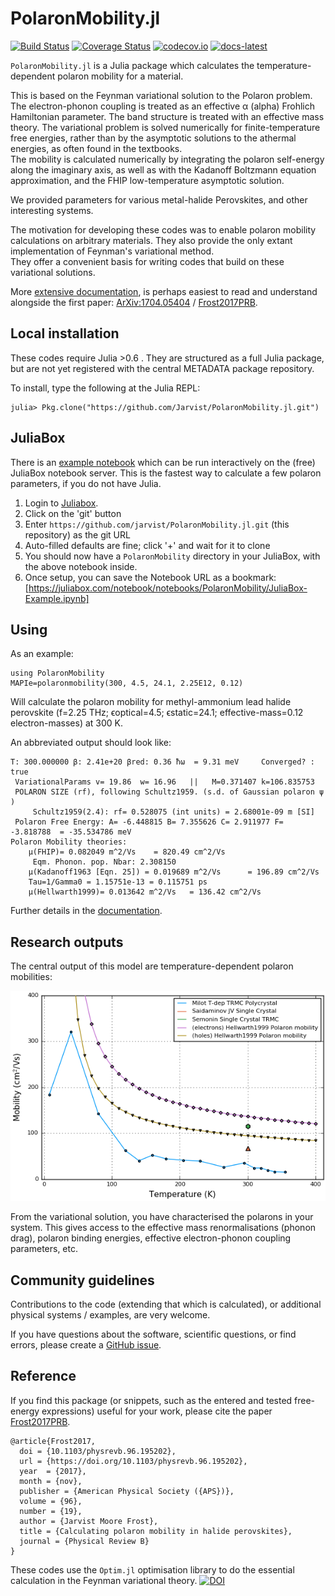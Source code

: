 # PolaronMobility.jl

[![Build Status](https://travis-ci.org/jarvist/PolaronMobility.jl.svg?branch=master)](https://travis-ci.org/jarvist/PolaronMobility.jl)
[![Coverage Status](https://coveralls.io/repos/jarvist/PolaronMobility.jl/badge.svg?branch=master&service=github)](https://coveralls.io/github/jarvist/PolaronMobility.jl?branch=master)
[![codecov.io](http://codecov.io/github/jarvist/PolaronMobility.jl/coverage.svg?branch=master)](http://codecov.io/github/jarvist/PolaronMobility.jl?branch=master)
[![docs-latest](https://img.shields.io/badge/docs-latest-blue.svg)](https://jarvist.github.io/PolaronMobility.jl/)

`PolaronMobility.jl` is a Julia package which calculates the
temperature-dependent polaron mobility for a material. 

This is based on the Feynman variational solution to the Polaron problem. 
The electron-phonon coupling is treated as an effective α (alpha) Frohlich
Hamiltonian parameter. 
The band structure is treated with an effective mass theory. 
The variational problem is solved numerically for finite-temperature free
energies, rather than by the asymptotic solutions to the athermal energies, as
often found in the textbooks.  
The mobility is calculated numerically by integrating the polaron self-energy
along the imaginary axis, as well as with the Kadanoff Boltzmann equation
approximation, and the FHIP low-temperature asymptotic solution. 

We provided parameters for various metal-halide Perovskites, and other
interesting systems.

The motivation for developing these codes was to enable polaron mobility
calculations on arbitrary materials. 
They also provide the only extant implementation of Feynman's variational
method.  
They offer a convenient basis for writing codes that build on these variational
solutions. 

More [extensive documentation](https://jarvist.github.io/PolaronMobility.jl/),
is perhaps easiest to read and understand alongside the first paper:
[ArXiv:1704.05404](https://arxiv.org/abs/1704.05404)
/ [Frost2017PRB](https://doi.org/10.1103/PhysRevB.96.195202).


## Local installation

These codes require Julia >0.6 . They are structured as a full Julia package,
but are not yet registered with the central METADATA package repository. 

To install, type the following at the Julia REPL:

```
julia> Pkg.clone("https://github.com/Jarvist/PolaronMobility.jl.git")
```

## JuliaBox

There is an [example notebook](JuliaBox-Example.ipynb) which can be run interactively on the (free) JuliaBox notebook server. This is the fastest way to calculate a few polaron parameters, if you do not have Julia.

1) Login to [Juliabox](https://juliabox.com).
2) Click on the 'git' button
3) Enter `https://github.com/jarvist/PolaronMobility.jl.git` (this repository) as the git URL
4) Auto-filled defaults are fine; click '+' and wait for it to clone
5) You should now have a `PolaronMobility` directory in your JuliaBox, with the above notebook inside.
6) Once setup, you can save the Notebook URL as a bookmark: [https://juliabox.com/notebook/notebooks/PolaronMobility/JuliaBox-Example.ipynb]

## Using

As an example:

```
using PolaronMobility
MAPIe=polaronmobility(300, 4.5, 24.1, 2.25E12, 0.12)
```

Will calculate the polaron mobility for methyl-ammonium lead halide perovskite
(f=2.25 THz; ϵoptical=4.5; ϵstatic=24.1; effective-mass=0.12 electron-masses) at 300 K. 

An abbreviated output should look like:
```
T: 300.000000 β: 2.41e+20 βred: 0.36 ħω  = 9.31 meV     Converged? : true
 VariationalParams v= 19.86  w= 16.96   ||   M=0.371407 k=106.835753    
 POLARON SIZE (rf), following Schultz1959. (s.d. of Gaussian polaron ψ )
     Schultz1959(2.4): rf= 0.528075 (int units) = 2.68001e-09 m [SI]
 Polaron Free Energy: A= -6.448815 B= 7.355626 C= 2.911977 F= -3.818788  = -35.534786 meV
Polaron Mobility theories:
    μ(FHIP)= 0.082049 m^2/Vs    = 820.49 cm^2/Vs
     Eqm. Phonon. pop. Nbar: 2.308150 
    μ(Kadanoff1963 [Eqn. 25]) = 0.019689 m^2/Vs      = 196.89 cm^2/Vs
    Tau=1/Gamma0 = 1.15751e-13 = 0.115751 ps
    μ(Hellwarth1999)= 0.013642 m^2/Vs   = 136.42 cm^2/Vs
```

Further details in the
[documentation](https://jarvist.github.io/PolaronMobility.jl/).

## Research outputs

The central output of this model are temperature-dependent polaron mobilities: 

![MAPI Polaron mobility, plotted vs experimental data](mobility-calculated-experimental.png)

From the variational solution, you have characterised the polarons in your
system. 
This gives access to the effective mass renormalisations (phonon drag), polaron
binding energies, effective electron-phonon coupling parameters, etc.

## Community guidelines

Contributions to the code (extending that which is calculated), or additional
physical systems / examples, are very welcome. 

If you have questions about the software, scientific questions, or find errors,
please create a [GitHub issue](https://github.com/jarvist/PolaronMobility.jl/issues). 

## Reference

If you find this package (or snippets, such as the entered and tested
free-energy expressions) useful for your work, please cite the paper 
[Frost2017PRB](https://doi.org/10.1103/PhysRevB.96.195202). 

```
@article{Frost2017,
  doi = {10.1103/physrevb.96.195202},
  url = {https://doi.org/10.1103/physrevb.96.195202},
  year  = {2017},
  month = {nov},
  publisher = {American Physical Society ({APS})},
  volume = {96},
  number = {19},
  author = {Jarvist Moore Frost},
  title = {Calculating polaron mobility in halide perovskites},
  journal = {Physical Review B}
}
```

These codes use the `Optim.jl` optimisation library to do the essential calculation in the Feynman variational theory. 
[![DOI](http://joss.theoj.org/papers/10.21105/joss.00615/status.svg)](https://doi.org/10.21105/joss.00615)

